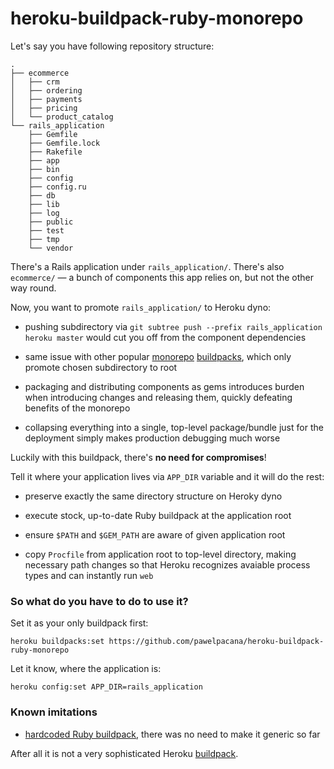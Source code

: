# heroku-buildpack-ruby-monorepo

Let's say you have following repository structure:
```
.
├── ecommerce
│   ├── crm
│   ├── ordering
│   ├── payments
│   ├── pricing
│   └── product_catalog
└── rails_application
    ├── Gemfile
    ├── Gemfile.lock
    ├── Rakefile
    ├── app
    ├── bin
    ├── config
    ├── config.ru
    ├── db
    ├── lib
    ├── log
    ├── public
    ├── test
    ├── tmp
    └── vendor
```

There's a Rails application under `rails_application/`. There's also `ecommerce/` — a bunch of components this app relies on, but not the other way round. 

Now, you want to promote `rails_application/` to Heroku dyno:

* pushing subdirectory via `git subtree push --prefix rails_application heroku master` would cut you off from the component dependencies

* same issue with other popular [monorepo](https://github.com/timanovsky/subdir-heroku-buildpack) [buildpacks](https://github.com/lstoll/heroku-buildpack-monorepo), which only promote chosen subdirectory to root

* packaging and distributing components as gems introduces burden when introducing changes and releasing them, quickly defeating benefits of the monorepo

* collapsing everything into a single, top-level package/bundle just for the deployment simply makes production debugging much worse

Luckily with this buildpack, there's **no need for compromises**!

Tell it where your application lives via `APP_DIR` variable and it will do the rest:

* preserve exactly the same directory structure on Heroky dyno

* execute stock, up-to-date Ruby buildpack at the application root

* ensure `$PATH` and `$GEM_PATH` are aware of given application root

* copy `Procfile` from application root to top-level directory, making necessary path changes so that Heroku recognizes avaiable process types and can instantly run `web`


### So what do you have to do to use it?

Set it as your only buildpack first:
```
heroku buildpacks:set https://github.com/pawelpacana/heroku-buildpack-ruby-monorepo
```

Let it know, where the application is:
```
heroku config:set APP_DIR=rails_application
```

### Known imitations

* [hardcoded Ruby buildpack](https://github.com/pawelpacana/heroku-buildpack-ruby-monorepo/blob/c65d5e719c44ee14194b263bf75e2504a76de226/bin/compile#L14), there was no need to make it generic so far



After all it is not a very sophisticated Heroku [buildpack](https://devcenter.heroku.com/articles/buildpack-api#buildpack-api).
